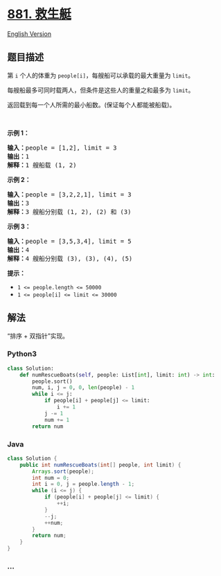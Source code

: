 # [881. 救生艇](https://leetcode-cn.com/problems/boats-to-save-people)

[English Version](https://github.com/yanglr/leetcode-ac/blob/master/assets/0800-0899/0881.Boats%20to%20Save%20People/README_EN.md)

## 题目描述

<!-- 这里写题目描述 -->

<p>第&nbsp;<code>i</code>&nbsp;个人的体重为&nbsp;<code>people[i]</code>，每艘船可以承载的最大重量为&nbsp;<code>limit</code>。</p>

<p>每艘船最多可同时载两人，但条件是这些人的重量之和最多为&nbsp;<code>limit</code>。</p>

<p>返回载到每一个人所需的最小船数。(保证每个人都能被船载)。</p>

<p>&nbsp;</p>

<p><strong>示例 1：</strong></p>

<pre><strong>输入：</strong>people = [1,2], limit = 3
<strong>输出：</strong>1
<strong>解释：</strong>1 艘船载 (1, 2)
</pre>

<p><strong>示例 2：</strong></p>

<pre><strong>输入：</strong>people = [3,2,2,1], limit = 3
<strong>输出：</strong>3
<strong>解释：</strong>3 艘船分别载 (1, 2), (2) 和 (3)
</pre>

<p><strong>示例 3：</strong></p>

<pre><strong>输入：</strong>people = [3,5,3,4], limit = 5
<strong>输出：</strong>4
<strong>解释：</strong>4 艘船分别载 (3), (3), (4), (5)</pre>

<p><strong>提示：</strong></p>

<ul>
	<li><code>1 &lt;=&nbsp;people.length &lt;= 50000</code></li>
	<li><code>1 &lt;= people[i] &lt;=&nbsp;limit &lt;= 30000</code></li>
</ul>


## 解法

<!-- 这里可写通用的实现逻辑 -->

“排序 + 双指针”实现。

<!-- tabs:start -->

### **Python3**

<!-- 这里可写当前语言的特殊实现逻辑 -->

```python
class Solution:
    def numRescueBoats(self, people: List[int], limit: int) -> int:
        people.sort()
        num, i, j = 0, 0, len(people) - 1
        while i <= j:
            if people[i] + people[j] <= limit:
                i += 1
            j -= 1
            num += 1
        return num
```

### **Java**

<!-- 这里可写当前语言的特殊实现逻辑 -->

```java
class Solution {
    public int numRescueBoats(int[] people, int limit) {
        Arrays.sort(people);
        int num = 0;
        int i = 0, j = people.length - 1;
        while (i <= j) {
            if (people[i] + people[j] <= limit) {
                ++i;
            }
            --j;
            ++num;
        }
        return num;
    }
}
```

### **...**

```

```

<!-- tabs:end -->
